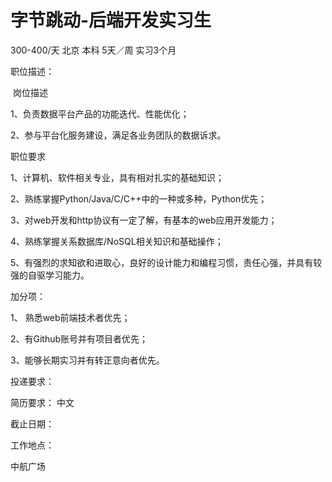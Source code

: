 # 字节跳动-后端开发实习生

300-400/天 北京 本科 5天／周 实习3个月

职位描述：

​	岗位描述  

1、负责数据平台产品的功能迭代、性能优化；  

2、参与平台化服务建设，满足各业务团队的数据诉求。   	

职位要求   

1、计算机、软件相关专业，具有相对扎实的基础知识；   	

2、熟练掌握Python/Java/C/C++中的一种或多种，Python优先；   	

3、对web开发和http协议有一定了解，有基本的web应用开发能力；   	

4、熟练掌握关系数据库/NoSQL相关知识和基础操作；   	

5、有强烈的求知欲和进取心，良好的设计能力和编程习惯，责任心强，并具有较强的自驱学习能力。   	

加分项：   	

1、 熟悉web前端技术者优先；   	

2、有Github账号并有项目者优先；   	

3、能够长期实习并有转正意向者优先。 

投递要求：

简历要求： 中文

截止日期：

工作地点：

中航广场